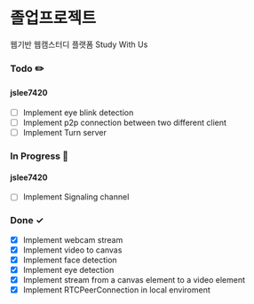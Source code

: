 # 졸업프로젝트

웹기반 웹캠스터디 플랫폼 Study With Us

### Todo ✏️

#### jslee7420

- [ ] Implement eye blink detection
- [ ] Implement p2p connection between two different client
- [ ] Implement Turn server

### In Progress 🚀

#### jslee7420

- [ ] Implement Signaling channel

### Done ✓

- [x] Implement webcam stream
- [x] Implement video to canvas
- [x] Implement face detection
- [x] Implement eye detection
- [x] Implement stream from a canvas element to a video element
- [x] Implement RTCPeerConnection in local enviroment
